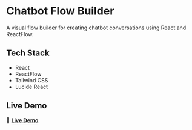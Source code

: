 # Chatbot Flow Builder

A visual flow builder for creating chatbot conversations using React and ReactFlow.

## Tech Stack

- React
- ReactFlow
- Tailwind CSS
- Lucide React

## Live Demo

🚀 **[Live Demo](https://chatbotbuilderflow.netlify.app/)**
